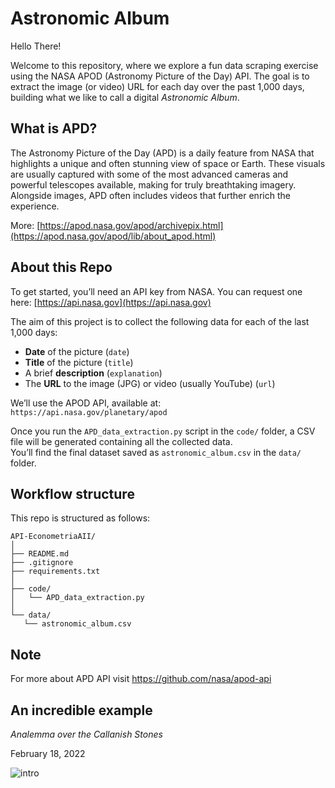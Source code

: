 # Astronomic Album

Hello There!

Welcome to this repository, where we explore a fun data scraping exercise using the NASA APOD (Astronomy Picture of the Day) API.
The goal is to extract the image (or video) URL for each day over the past 1,000 days, building what we like to call a digital *Astronomic Album*.
 
## What is APD?

The Astronomy Picture of the Day (APD) is a daily feature from NASA that highlights a unique and often stunning view of space or Earth.
These visuals are usually captured with some of the most advanced cameras and powerful telescopes available, making for truly breathtaking imagery.
Alongside images, APD often includes videos that further enrich the experience.

More: [https://apod.nasa.gov/apod/archivepix.html](https://apod.nasa.gov/apod/lib/about_apod.html)

## About this Repo

To get started, you’ll need an API key from NASA. You can request one here: [https://api.nasa.gov](https://api.nasa.gov)

The aim of this project is to collect the following data for each of the last 1,000 days:

- **Date** of the picture (`date`)  
- **Title** of the picture (`title`)  
- A brief **description** (`explanation`)  
- The **URL** to the image (JPG) or video (usually YouTube) (`url`)

We’ll use the APOD API, available at:  
`https://api.nasa.gov/planetary/apod`

Once you run the `APD_data_extraction.py` script in the `code/` folder, a CSV file will be generated containing all the collected data.  
You’ll find the final dataset saved as `astronomic_album.csv` in the `data/` folder.


 ## Workflow structure

This repo is structured as follows:

 ```
API-EconometriaAII/
│
├── README.md
├── .gitignore
├── requirements.txt
│
├── code/                  
│   └── APD_data_extraction.py        
│
└── data/                  
    └── astronomic_album.csv          
```
## Note

For more about APD API visit https://github.com/nasa/apod-api


## An incredible example

*Analemma over the Callanish Stones*

February 18, 2022

![intro](https://apod.nasa.gov/apod/image/2209/CallanishAnalemma_Petricca_960.jpg)


 
